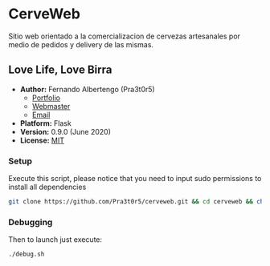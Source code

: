 # CerveWeb #

Sitio web orientado a la comercializacion de cervezas artesanales por medio de pedidos y delivery de las mismas.

## Love Life, Love Birra ##

* **Author:** Fernando Albertengo (Pra3t0r5)
  * [Portfolio](http://falbertengo.com.ar)
  * [Webmaster](https://webmaster.cerveweb@gmail.com)
  * [Email](https://fernando.albertengo@gmail.com)
* **Platform:** Flask
* **Version:** 0.9.0 (June 2020)
* **License:** [MIT](LICENSE)

### Setup ###

Execute this script, please notice that you need to input sudo permissions to install all dependencies

~~~bash
git clone https://github.com/Pra3t0r5/cerveweb.git && cd cerveweb && chmod +x install.sh debug.sh && sudo ./install.sh
~~~

### Debugging ###

Then to launch just execute:

~~~bash
./debug.sh
~~~
